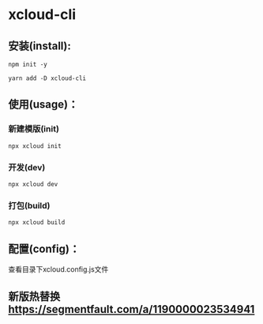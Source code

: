 # xcloud-cli

## **安装(install):**
```
npm init -y
```
```
yarn add -D xcloud-cli
```

## **使用(usage)：**

### **新建模版(init)**
```
npx xcloud init
```

### **开发(dev)**
```
npx xcloud dev
```

### **打包(build)**
```
npx xcloud build
```


## **配置(config)：**
查看目录下xcloud.config.js文件

## 新版热替换  https://segmentfault.com/a/1190000023534941
